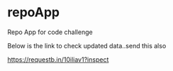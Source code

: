 # repoApp
Repo App for code challenge

Below is the link to check updated data..send this also

https://requestb.in/10iliav1?inspect
